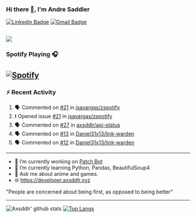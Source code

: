 ### Hi there 👋, I'm Andre Saddler
[![Linkedin Badge](https://img.shields.io/badge/-andrexsaddler-blue?style=flat-square&logo=Linkedin&logoColor=white&link=https://www.linkedin.com/in/andrexsaddler/)](https://www.linkedin.com/in/andrexsaddler/)
[![Gmail Badge](https://img.shields.io/badge/-contact@rehkloos.com-c14438?style=flat-square&logo=Gmail&logoColor=white&link=mailto:contact@rehkloos.com)](mailto:contact@rehkloos.com)

![](https://komarev.com/ghpvc/?username=axsddlr&color=dc143c)
---
### Spotify Playing 🎧

[![Spotify](https://novatorem.rehkloos.vercel.app/api/spotify)](https://open.spotify.com/user/Rehkloos)
---

### :zap: Recent Activity

<!--START_SECTION:activity-->
1. 🗣 Commented on [#21](https://github.com/jsavargas/zspotify/issues/21) in [jsavargas/zspotify](https://github.com/jsavargas/zspotify)
2. ❗️ Opened issue [#21](https://github.com/jsavargas/zspotify/issues/21) in [jsavargas/zspotify](https://github.com/jsavargas/zspotify)
3. 🗣 Commented on [#27](https://github.com/axsddlr/api-status/issues/27) in [axsddlr/api-status](https://github.com/axsddlr/api-status)
4. 🗣 Commented on [#13](https://github.com/Daniel31x13/link-warden/issues/13) in [Daniel31x13/link-warden](https://github.com/Daniel31x13/link-warden)
5. 🗣 Commented on [#12](https://github.com/Daniel31x13/link-warden/issues/12) in [Daniel31x13/link-warden](https://github.com/Daniel31x13/link-warden)
<!--END_SECTION:activity-->

---

- 🔭 I’m currently working on [Patch Bot](https://github.com/axsddlr/patch_bot)
- 🌱 I’m currently learning Python, Pandas, BeautifulSoup4
- 💬 Ask me about anime and games.
- 🌐 https://developer.axsddlr.xyz

"People are concerned about being first, as opposed to being better"

---
![Axsddlr' github stats](https://github-readme-stats.vercel.app/api?username=axsddlr&count_private=true)
[![Top Langs](https://github-readme-stats.vercel.app/api/top-langs/?username=axsddlr&layout=compact)](https://github.com/anuraghazra/github-readme-stats)
